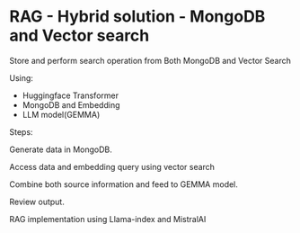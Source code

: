 # RAG - Hybrid solution - MongoDB and Vector search

Store and perform search operation from Both MongoDB and Vector Search

Using:
- Huggingface Transformer
- MongoDB and Embedding
- LLM model(GEMMA)

Steps:

Generate data in MongoDB. 

Access data and embedding query using vector search

Combine both source information and feed to GEMMA model.

Review output.

RAG implementation using Llama-index and MistralAI